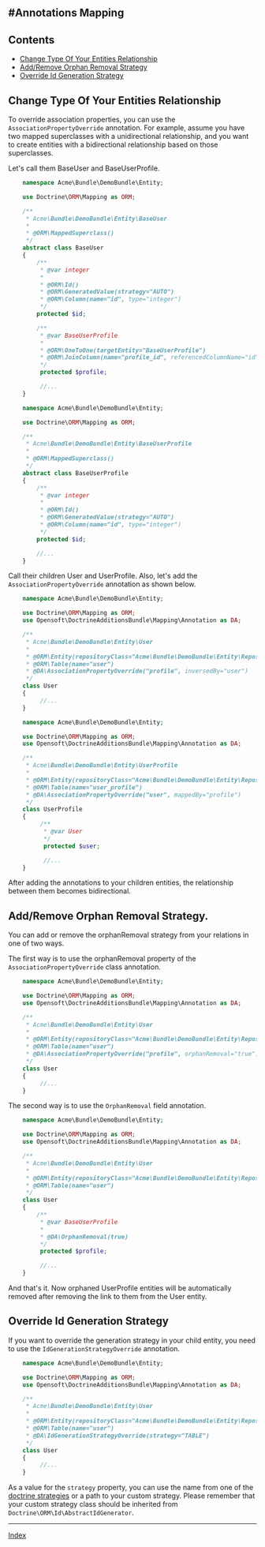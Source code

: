 #Annotations Mapping
---

## Contents

* [Change Type Of Your Entities Relationship](#change-type-of-your-entities-relationship)
* [Add/Remove Orphan Removal Strategy](#addremove-orphan-removal-strategy)
* [Override Id Generation Strategy](#override-id-generation-strategy)

## <a id="relationship-type"></a>Change Type Of Your Entities Relationship

To override association properties, you can use the `AssociationPropertyOverride` annotation.
For example, assume you have two mapped superclasses with a unidirectional relationship, and you want to create entities with a bidirectional relationship based on those superclasses.

Let's call them BaseUser and BaseUserProfile.

```php
    namespace Acme\Bundle\DemoBundle\Entity;

    use Doctrine\ORM\Mapping as ORM;

    /**
     * Acme\Bundle\DemoBundle\Entity\BaseUser
     *
     * @ORM\MappedSuperclass()
     */
    abstract class BaseUser
    {
        /**
         * @var integer
         *
         * @ORM\Id()
         * @ORM\GeneratedValue(strategy="AUTO")
         * @ORM\Column(name="id", type="integer")
         */
        protected $id;

        /**
         * @var BaseUserProfile
         *
         * @ORM\OneToOne(targetEntity="BaseUserProfile")
         * @ORM\JoinColumn(name="profile_id", referencedColumnName="id")
         */
         protected $profile;

         //...
    }
```

```php
    namespace Acme\Bundle\DemoBundle\Entity;

    use Doctrine\ORM\Mapping as ORM;

    /**
     * Acme\Bundle\DemoBundle\Entity\BaseUserProfile
     *
     * @ORM\MappedSuperclass()
     */
    abstract class BaseUserProfile
    {
        /**
         * @var integer
         *
         * @ORM\Id()
         * @ORM\GeneratedValue(strategy="AUTO")
         * @ORM\Column(name="id", type="integer")
         */
        protected $id;

        //...
    }
```

Call their children User and UserProfile. Also, let's add the `AssociationPropertyOverride` annotation as shown below.

```php
    namespace Acme\Bundle\DemoBundle\Entity;

    use Doctrine\ORM\Mapping as ORM;
    use Opensoft\DoctrineAdditionsBundle\Mapping\Annotation as DA;

    /**
     * Acme\Bundle\DemoBundle\Entity\User
     *
     * @ORM\Entity(repositoryClass="Acme\Bundle\DemoBundle\Entity\Repository\UserRepository")
     * @ORM\Table(name="user")
     * @DA\AssociationPropertyOverride("profile", inversedBy="user")
     */
    class User
    {
         //...
    }
```

```php
    namespace Acme\Bundle\DemoBundle\Entity;

    use Doctrine\ORM\Mapping as ORM;
    use Opensoft\DoctrineAdditionsBundle\Mapping\Annotation as DA;

    /**
     * Acme\Bundle\DemoBundle\Entity\UserProfile
     *
     * @ORM\Entity(repositoryClass="Acme\Bundle\DemoBundle\Entity\Repository\UserProfileRepository")
     * @ORM\Table(name="user_profile")
     * @DA\AssociationPropertyOverride("user", mappedBy="profile")
     */
    class UserProfile
    {
         /**
          * @var User
          */
          protected $user;

          //...
    }
```
After adding the annotations to your children entities, the relationship between them becomes bidirectional.

## <a id="orphan-removal-override"></a>Add/Remove Orphan Removal Strategy.

You can add or remove the orphanRemoval strategy from your relations in one of two ways.

The first way is to use the orphanRemoval property of the `AssociationPropertyOverride` class annotation.

```php
    namespace Acme\Bundle\DemoBundle\Entity;

    use Doctrine\ORM\Mapping as ORM;
    use Opensoft\DoctrineAdditionsBundle\Mapping\Annotation as DA;

    /**
     * Acme\Bundle\DemoBundle\Entity\User
     *
     * @ORM\Entity(repositoryClass="Acme\Bundle\DemoBundle\Entity\Repository\UserRepository")
     * @ORM\Table(name="user")
     * @DA\AssociationPropertyOverride("profile", orphanRemoval="true")
     */
    class User
    {
         //...
    }
```

The second way is to use the `OrphanRemoval` field annotation.

```php
    namespace Acme\Bundle\DemoBundle\Entity;

    use Doctrine\ORM\Mapping as ORM;
    use Opensoft\DoctrineAdditionsBundle\Mapping\Annotation as DA;

    /**
     * Acme\Bundle\DemoBundle\Entity\User
     *
     * @ORM\Entity(repositoryClass="Acme\Bundle\DemoBundle\Entity\Repository\UserRepository")
     * @ORM\Table(name="user")
     */
    class User
    {
        /**
         * @var BaseUserProfile
         *
         * @DA\OrphanRemoval(true)
         */
         protected $profile;

         //...
    }
```

And that's it. Now orphaned UserProfile entities will be automatically removed after removing the link to them from the User entity.

## <a id="id-generation-override"></a>Override Id Generation Strategy

If you want to override the generation strategy in your child entity, you need to use the `IdGenerationStrategyOverride` annotation.

```php
    namespace Acme\Bundle\DemoBundle\Entity;

    use Doctrine\ORM\Mapping as ORM;
    use Opensoft\DoctrineAdditionsBundle\Mapping\Annotation as DA;

    /**
     * Acme\Bundle\DemoBundle\Entity\User
     *
     * @ORM\Entity(repositoryClass="Acme\Bundle\DemoBundle\Entity\Repository\UserRepository")
     * @ORM\Table(name="user")
     * @DA\IdGenerationStrategyOverride(strategy="TABLE")
     */
    class User
    {
         //...
    }
```

As a value for the `strategy` property, you can use the name from one of the [doctrine strategies](http://doctrine-orm.readthedocs.org/en/latest/reference/basic-mapping.html#identifier-generation-strategies) or a path to your custom strategy.
Please remember that your custom strategy class should be inherited from `Doctrine\ORM\Id\AbstractIdGenerator`.

---
[Index](../../README.md)
